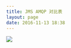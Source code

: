 ```yaml
---
title: JMS AMQP 对比表
layout: page
date: 2016-11-13 18:38
---
```


![](http://wiki.smallcpp.cn/static/images/JMSAMQP对比表/jmsamqp.png)

